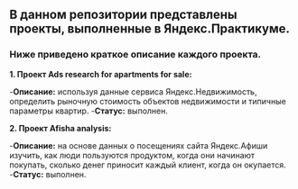 ## В данном репозитории представлены проекты, выполненные в Яндекс.Практикуме.
### Ниже приведено краткое описание каждого проекта.

**1. Проект Ads research for apartments for sale:**

  -**Описание:** используя данные сервиса Яндекс.Недвижимость, определить рыночную стоимость объектов недвижимости и типичные параметры квартир.
  -**Статус:** выполнен.
  
**2. Проект Afisha analysis:**

  -**Описание:** на основе данных о посещениях сайта Яндекс.Афиши изучить, как люди пользуются продуктом, когда они начинают покупать, сколько денег приносит каждый клиент, когда он окупается.
  -**Статус:** выполнен.
 

